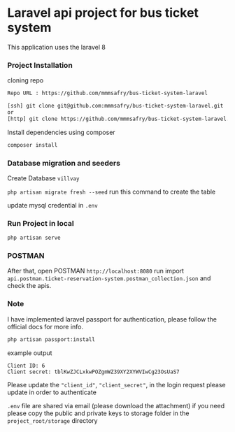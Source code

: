 # Laravel api project for bus ticket system
This application uses the laravel 8

### Project Installation

cloning repo
```bash
Repo URL : https://github.com/mmmsafry/bus-ticket-system-laravel

[ssh] git clone git@github.com:mmmsafry/bus-ticket-system-laravel.git
or 
[http] git clone https://github.com/mmmsafry/bus-ticket-system-laravel.git
```

Install dependencies using composer
```bash
composer install
```


### Database migration and seeders
Create Database ``villvay``

``php artisan migrate fresh --seed`` run this command to create the table

update mysql credential in ``.env``



### Run Project in local
```bash
php artisan serve 
```

### POSTMAN
After that, open POSTMAN `http://localhost:8080` run import ``api.postman.ticket-reservation-system.postman_collection.json`` and check the apis.


### Note 
I have implemented laravel passport for authentication, please follow the official docs for more info.

```bash
php artisan passport:install
```
example output
```
Client ID: 6
Client secret: tblKwZJCLxkwPOZgmWZ39XY2XYWVIwCg23OsUaS7
```

Please update the   ```"client_id"```, ```"client_secret"```, in the login request please update in order to authenticate

```.env``` file are shared via email (please download the attachment) 
if you need please  copy the public and private keys to storage folder in the ````project_root/storage```` directory 

